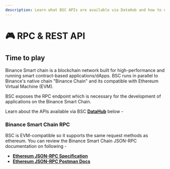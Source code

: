 ```yaml
---
description: Learn what BSC APIs are available via DataHub and how to use them
---
```


# 🎮 RPC & REST API

## Time to play

Binance Smart chain is a blockchain network built for high-performance and running smart contract-based applications/dApps. BSC runs in parallel to Binance's native chain "Binance Chain" and its compatible with Ethereum Virtual Machine (EVM).

BSC exposes the RPC endpoint which is necessary for the development of applications on the Binance Smart Chain.

Learn about the APIs available via BSC [**DataHub**](https://datahub.figment.io/services/bsc) below -

### Binance Smart Chain RPC

BSC is EVM-compatible so it supports the same request methods as ethereum. You can review the Binance Smart Chain JSON-RPC documentation on following -

* ****[**Ethereum JSON-RPC Specification**](https://github.com/ethereum/execution-apis)****
* ****[**Ethereum JSON-RPC Postman Docs**](https://documenter.getpostman.com/view/4117254/ethereum-json-rpc/RVu7CT5J?version=latest)****
